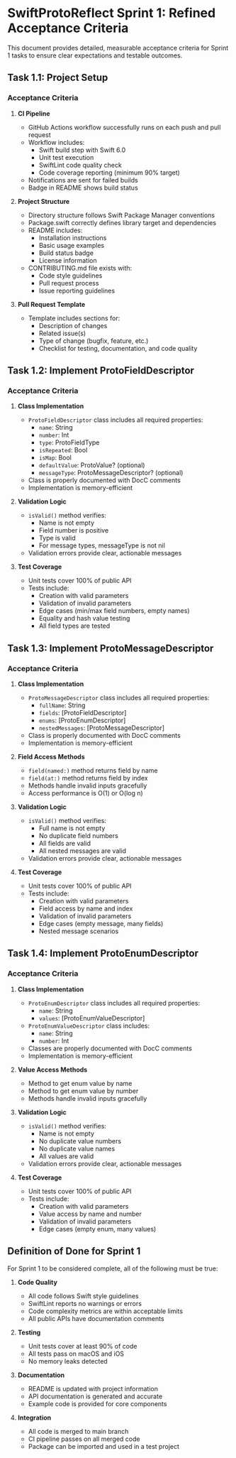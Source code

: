 # SwiftProtoReflect Sprint 1: Refined Acceptance Criteria

This document provides detailed, measurable acceptance criteria for Sprint 1 tasks to ensure clear expectations and testable outcomes.

## Task 1.1: Project Setup

### Acceptance Criteria

1. **CI Pipeline**
   - GitHub Actions workflow successfully runs on each push and pull request
   - Workflow includes:
     - Swift build step with Swift 6.0
     - Unit test execution
     - SwiftLint code quality check
     - Code coverage reporting (minimum 90% target)
   - Notifications are sent for failed builds
   - Badge in README shows build status

2. **Project Structure**
   - Directory structure follows Swift Package Manager conventions
   - Package.swift correctly defines library target and dependencies
   - README includes:
     - Installation instructions
     - Basic usage examples
     - Build status badge
     - License information
   - CONTRIBUTING.md file exists with:
     - Code style guidelines
     - Pull request process
     - Issue reporting guidelines

3. **Pull Request Template**
   - Template includes sections for:
     - Description of changes
     - Related issue(s)
     - Type of change (bugfix, feature, etc.)
     - Checklist for testing, documentation, and code quality

## Task 1.2: Implement ProtoFieldDescriptor

### Acceptance Criteria

1. **Class Implementation**
   - `ProtoFieldDescriptor` class includes all required properties:
     - `name`: String
     - `number`: Int
     - `type`: ProtoFieldType
     - `isRepeated`: Bool
     - `isMap`: Bool
     - `defaultValue`: ProtoValue? (optional)
     - `messageType`: ProtoMessageDescriptor? (optional)
   - Class is properly documented with DocC comments
   - Implementation is memory-efficient

2. **Validation Logic**
   - `isValid()` method verifies:
     - Name is not empty
     - Field number is positive
     - Type is valid
     - For message types, messageType is not nil
   - Validation errors provide clear, actionable messages

3. **Test Coverage**
   - Unit tests cover 100% of public API
   - Tests include:
     - Creation with valid parameters
     - Validation of invalid parameters
     - Edge cases (min/max field numbers, empty names)
     - Equality and hash value testing
     - All field types are tested

## Task 1.3: Implement ProtoMessageDescriptor

### Acceptance Criteria

1. **Class Implementation**
   - `ProtoMessageDescriptor` class includes all required properties:
     - `fullName`: String
     - `fields`: [ProtoFieldDescriptor]
     - `enums`: [ProtoEnumDescriptor]
     - `nestedMessages`: [ProtoMessageDescriptor]
   - Class is properly documented with DocC comments
   - Implementation is memory-efficient

2. **Field Access Methods**
   - `field(named:)` method returns field by name
   - `field(at:)` method returns field by index
   - Methods handle invalid inputs gracefully
   - Access performance is O(1) or O(log n)

3. **Validation Logic**
   - `isValid()` method verifies:
     - Full name is not empty
     - No duplicate field numbers
     - All fields are valid
     - All nested messages are valid
   - Validation errors provide clear, actionable messages

4. **Test Coverage**
   - Unit tests cover 100% of public API
   - Tests include:
     - Creation with valid parameters
     - Field access by name and index
     - Validation of invalid parameters
     - Edge cases (empty message, many fields)
     - Nested message scenarios

## Task 1.4: Implement ProtoEnumDescriptor

### Acceptance Criteria

1. **Class Implementation**
   - `ProtoEnumDescriptor` class includes all required properties:
     - `name`: String
     - `values`: [ProtoEnumValueDescriptor]
   - `ProtoEnumValueDescriptor` class includes:
     - `name`: String
     - `number`: Int
   - Classes are properly documented with DocC comments
   - Implementation is memory-efficient

2. **Value Access Methods**
   - Method to get enum value by name
   - Method to get enum value by number
   - Methods handle invalid inputs gracefully

3. **Validation Logic**
   - `isValid()` method verifies:
     - Name is not empty
     - No duplicate value numbers
     - No duplicate value names
     - All values are valid
   - Validation errors provide clear, actionable messages

4. **Test Coverage**
   - Unit tests cover 100% of public API
   - Tests include:
     - Creation with valid parameters
     - Value access by name and number
     - Validation of invalid parameters
     - Edge cases (empty enum, many values)

## Definition of Done for Sprint 1

For Sprint 1 to be considered complete, all of the following must be true:

1. **Code Quality**
   - All code follows Swift style guidelines
   - SwiftLint reports no warnings or errors
   - Code complexity metrics are within acceptable limits
   - All public APIs have documentation comments

2. **Testing**
   - Unit tests cover at least 90% of code
   - All tests pass on macOS and iOS
   - No memory leaks detected

3. **Documentation**
   - README is updated with project information
   - API documentation is generated and accurate
   - Example code is provided for core components

4. **Integration**
   - All code is merged to main branch
   - CI pipeline passes on all merged code
   - Package can be imported and used in a test project 